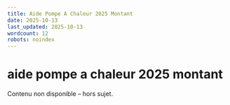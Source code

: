 ```yaml
---
title: Aide Pompe A Chaleur 2025 Montant
date: 2025-10-13
last_updated: 2025-10-13
wordcount: 12
robots: noindex
---
```


# aide pompe a chaleur 2025 montant

Contenu non disponible – hors sujet.